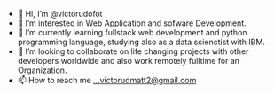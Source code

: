 - 👋 Hi, I’m @victorudofot
- 👀 I’m interested in Web Application and sofware Development.
- 🌱 I’m currently learning fullstack web development and python programming language, studying also as a data scienctist with IBM.
- 💞️ I’m looking to collaborate on life changing projects  with other developers worldwide and also work remotely fulltime for an Organization.
- 📫 How to reach me ...victorudmatt2@gmail.com

<!---
victorudofot/victorudofot is a ✨ special ✨ repository because its `README.md` (this file) appears on your GitHub profile.
You can click the Preview link to take a look at your changes.
--->
